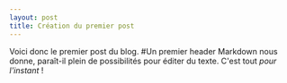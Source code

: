 ```yaml
---
layout: post
title: Création du premier post
---
```

Voici donc le premier post du blog.
#Un premier header
Markdown nous donne, paraît-il plein de possibilités pour éditer du texte.
C'est tout _pour l'instant_ !

